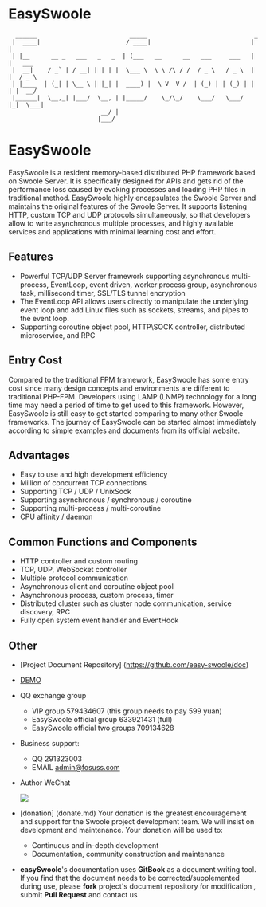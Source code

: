 # EasySwoole
```
  ______                          _____                              _        
 |  ____|                        / ____|                            | |       
 | |__      __ _   ___   _   _  | (___   __      __   ___     ___   | |   ___ 
 |  __|    / _` | / __| | | | |  \___ \  \ \ /\ / /  / _ \   / _ \  | |  / _ \
 | |____  | (_| | \__ \ | |_| |  ____) |  \ V  V /  | (_) | | (_) | | | |  __/
 |______|  \__,_| |___/  \__, | |_____/    \_/\_/    \___/   \___/  |_|  \___|
                          __/ |                                               
                         |___/                                                
```
# EasySwoole

EasySwoole is a resident memory-based distributed PHP framework based on Swoole Server. It is specifically designed for APIs and gets rid of the performance loss caused by evoking processes and loading PHP files in traditional method. EasySwoole highly encapsulates the Swoole Server and maintains the original features of the Swoole Server. It supports listening HTTP, custom TCP and UDP protocols simultaneously, so that developers allow to write asynchronous multiple processes, and highly available services and applications with minimal learning cost and effort. 

## Features

- Powerful TCP/UDP Server framework supporting asynchronous multi-process,  EventLoop, event driven, worker process group, asynchronous task, millisecond timer, SSL/TLS tunnel encryption
- The EventLoop API allows users directly to manipulate the underlying event loop and add Linux files such as sockets, streams, and pipes to the event loop.
- Supporting coroutine object pool, HTTP\SOCK controller, distributed microservice, and RPC

## Entry Cost

Compared to the traditional FPM framework, EasySwoole has some entry cost since many design concepts and environments are different to traditional PHP-FPM.
Developers using LAMP (LNMP) technology for a long time may need a period of time to get used to this framework. However, EasySwoole is still easy to get started comparing to many other Swoole frameworks. The journey of EasySwoole can be started almost immediately according to simple examples and documents from its official website.

## Advantages

- Easy to use and high development efficiency
- Million of concurrent TCP connections
- Supporting TCP / UDP / UnixSock
- Supporting asynchronous / synchronous / coroutine
- Supporting multi-process / multi-coroutine
- CPU affinity / daemon

## Common Functions and Components

- HTTP controller and custom routing
- TCP, UDP, WebSocket controller
- Multiple protocol communication
- Asynchronous client and coroutine object pool
- Asynchronous process, custom process, timer
- Distributed cluster such as cluster node communication, service discovery, RPC
- Fully open system event handler and EventHook

## Other

- [Project Document Repository] (https://github.com/easy-swoole/doc)

- [DEMO](https://github.com/easy-swoole/demo/)

- QQ exchange group
     - VIP group 579434607 (this group needs to pay 599 yuan)
     - EasySwoole official group 633921431 (full)
     - EasySwoole official two groups 709134628
    
- Business support:
     - QQ 291323003
     - EMAIL admin@fosuss.com
        
- Author WeChat

     ![](http://easyswoole.com/img/authWx.jpg)
    
- [donation] (donate.md)
     Your donation is the greatest encouragement and support for the Swoole project development team. We will insist on development and maintenance. Your donation will be used to:
        
   - Continuous and in-depth development
   - Documentation, community construction and maintenance
  
- **easySwoole**'s documentation uses **GitBook** as a document writing tool. If you find that the document needs to be corrected/supplemented during use, please **fork** project's document repository for modification , submit **Pull Request** and contact us
